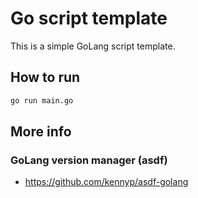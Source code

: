 # Go script template

This is a simple GoLang script template.

## How to run

```sh
go run main.go
```

## More info

### GoLang version manager (asdf)

* https://github.com/kennyp/asdf-golang
